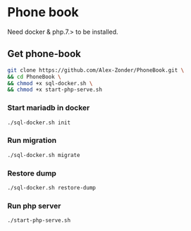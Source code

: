 # Phone book #

Need docker & php.7.> to be installed.

## Get phone-book ##
```bash
git clone https://github.com/Alex-Zonder/PhoneBook.git \
&& cd PhoneBook \
&& chmod +x sql-docker.sh \
&& chmod +x start-php-serve.sh
```

### Start mariadb in docker ###
```bash
./sql-docker.sh init
```

### Run migration ###
```bash
./sql-docker.sh migrate
```

### Restore dump ###
```bash
./sql-docker.sh restore-dump
```

### Run php server ###
```bash
./start-php-serve.sh
```
